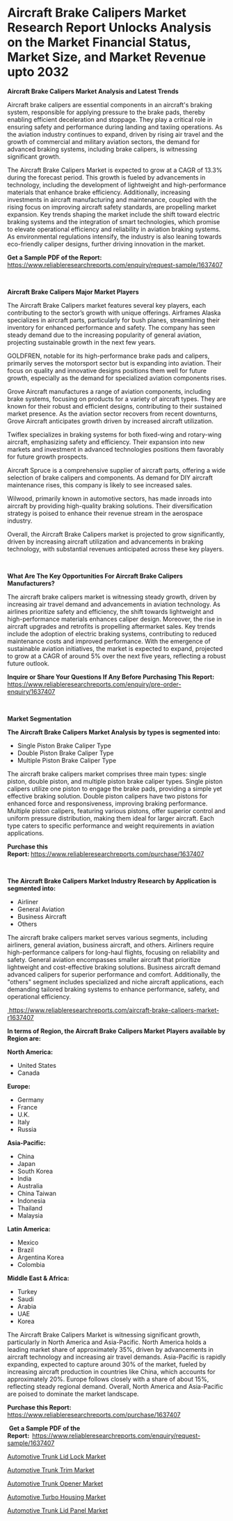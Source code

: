 <p><h1>Aircraft Brake Calipers Market Research Report Unlocks Analysis on the Market Financial Status, Market Size, and Market Revenue upto 2032</h1></p><p><strong>Aircraft Brake Calipers Market Analysis and Latest Trends</strong></p>
<p><p>Aircraft brake calipers are essential components in an aircraft's braking system, responsible for applying pressure to the brake pads, thereby enabling efficient deceleration and stoppage. They play a critical role in ensuring safety and performance during landing and taxiing operations. As the aviation industry continues to expand, driven by rising air travel and the growth of commercial and military aviation sectors, the demand for advanced braking systems, including brake calipers, is witnessing significant growth.</p><p>The Aircraft Brake Calipers Market is expected to grow at a CAGR of 13.3% during the forecast period. This growth is fueled by advancements in technology, including the development of lightweight and high-performance materials that enhance brake efficiency. Additionally, increasing investments in aircraft manufacturing and maintenance, coupled with the rising focus on improving aircraft safety standards, are propelling market expansion. Key trends shaping the market include the shift toward electric braking systems and the integration of smart technologies, which promise to elevate operational efficiency and reliability in aviation braking systems. As environmental regulations intensify, the industry is also leaning towards eco-friendly caliper designs, further driving innovation in the market.</p></p>
<p><strong>Get a Sample PDF of the Report:&nbsp;</strong> <a href="https://www.reliableresearchreports.com/enquiry/request-sample/1637407?utm_campaign=102&utm_medium=2&utm_source=Github&utm_content=ia&utm_term=23032025&utm_id=aircraft-brake-calipers">https://www.reliableresearchreports.com/enquiry/request-sample/1637407</a></p>
<p>&nbsp;</p>
<p><strong>Aircraft Brake Calipers Major Market Players</strong></p>
<p><p>The Aircraft Brake Calipers market features several key players, each contributing to the sector’s growth with unique offerings. Airframes Alaska specializes in aircraft parts, particularly for bush planes, streamlining their inventory for enhanced performance and safety. The company has seen steady demand due to the increasing popularity of general aviation, projecting sustainable growth in the next few years.</p><p>GOLDFREN, notable for its high-performance brake pads and calipers, primarily serves the motorsport sector but is expanding into aviation. Their focus on quality and innovative designs positions them well for future growth, especially as the demand for specialized aviation components rises.</p><p>Grove Aircraft manufactures a range of aviation components, including brake systems, focusing on products for a variety of aircraft types. They are known for their robust and efficient designs, contributing to their sustained market presence. As the aviation sector recovers from recent downturns, Grove Aircraft anticipates growth driven by increased aircraft utilization.</p><p>Twiflex specializes in braking systems for both fixed-wing and rotary-wing aircraft, emphasizing safety and efficiency. Their expansion into new markets and investment in advanced technologies positions them favorably for future growth prospects.</p><p>Aircraft Spruce is a comprehensive supplier of aircraft parts, offering a wide selection of brake calipers and components. As demand for DIY aircraft maintenance rises, this company is likely to see increased sales.</p><p>Wilwood, primarily known in automotive sectors, has made inroads into aircraft by providing high-quality braking solutions. Their diversification strategy is poised to enhance their revenue stream in the aerospace industry.</p><p>Overall, the Aircraft Brake Calipers market is projected to grow significantly, driven by increasing aircraft utilization and advancements in braking technology, with substantial revenues anticipated across these key players.</p></p>
<p>&nbsp;</p>
<p><strong>What Are The Key Opportunities For Aircraft Brake Calipers Manufacturers?</strong></p>
<p><p>The aircraft brake calipers market is witnessing steady growth, driven by increasing air travel demand and advancements in aviation technology. As airlines prioritize safety and efficiency, the shift towards lightweight and high-performance materials enhances caliper design. Moreover, the rise in aircraft upgrades and retrofits is propelling aftermarket sales. Key trends include the adoption of electric braking systems, contributing to reduced maintenance costs and improved performance. With the emergence of sustainable aviation initiatives, the market is expected to expand, projected to grow at a CAGR of around 5% over the next five years, reflecting a robust future outlook.</p></p>
<p><strong>Inquire or Share Your Questions If Any Before Purchasing This Report:</strong> <a href="https://www.reliableresearchreports.com/enquiry/pre-order-enquiry/1637407?utm_campaign=102&utm_medium=2&utm_source=Github&utm_content=ia&utm_term=23032025&utm_id=aircraft-brake-calipers">https://www.reliableresearchreports.com/enquiry/pre-order-enquiry/1637407</a></p>
<p>&nbsp;</p>
<p><strong>Market Segmentation</strong></p>
<p><strong>The Aircraft Brake Calipers Market Analysis by types is segmented into:</strong></p>
<p><ul><li>Single Piston Brake Caliper Type</li><li>Double Piston Brake Caliper Type</li><li>Multiple Piston Brake Caliper Type</li></ul></p>
<p><p>The aircraft brake calipers market comprises three main types: single piston, double piston, and multiple piston brake caliper types. Single piston calipers utilize one piston to engage the brake pads, providing a simple yet effective braking solution. Double piston calipers have two pistons for enhanced force and responsiveness, improving braking performance. Multiple piston calipers, featuring various pistons, offer superior control and uniform pressure distribution, making them ideal for larger aircraft. Each type caters to specific performance and weight requirements in aviation applications.</p></p>
<p><strong>Purchase this Report:&nbsp;</strong><a href="https://www.reliableresearchreports.com/purchase/1637407?utm_campaign=102&utm_medium=2&utm_source=Github&utm_content=ia&utm_term=23032025&utm_id=aircraft-brake-calipers">https://www.reliableresearchreports.com/purchase/1637407</a></p>
<p>&nbsp;</p>
<p><strong>The Aircraft Brake Calipers Market Industry Research by Application is segmented into:</strong></p>
<p><ul><li>Airliner</li><li>General Aviation</li><li>Business Aircraft</li><li>Others</li></ul></p>
<p><p>The aircraft brake calipers market serves various segments, including airliners, general aviation, business aircraft, and others. Airliners require high-performance calipers for long-haul flights, focusing on reliability and safety. General aviation encompasses smaller aircraft that prioritize lightweight and cost-effective braking solutions. Business aircraft demand advanced calipers for superior performance and comfort. Additionally, the "others" segment includes specialized and niche aircraft applications, each demanding tailored braking systems to enhance performance, safety, and operational efficiency.</p></p>
<p><a href="https://www.reliableresearchreports.com/aircraft-brake-calipers-market-r1637407?utm_campaign=102&utm_medium=2&utm_source=Github&utm_content=ia&utm_term=23032025&utm_id=aircraft-brake-calipers">&nbsp;https://www.reliableresearchreports.com/aircraft-brake-calipers-market-r1637407</a></p>
<p><strong>In terms of Region, the Aircraft Brake Calipers Market Players available by Region are:</strong></p>
<p>
    <p> <strong> North America: </strong>
        <ul>
            <li>United States</li>
            <li>Canada</li>
        </ul>
        </p> 
    <p> <strong> Europe: </strong>
        <ul>
            <li>Germany</li>
            <li>France</li>
            <li>U.K.</li>
            <li>Italy</li>
            <li>Russia</li>
        </ul>
        </p> 
    <p> <strong> Asia-Pacific: </strong>
        <ul>
            <li>China</li>
            <li>Japan</li>
            <li>South Korea</li>
            <li>India</li>
            <li>Australia</li>
            <li>China Taiwan</li>
            <li>Indonesia</li>
            <li>Thailand</li>
            <li>Malaysia</li>
        </ul>
        </p> 
    <p> <strong> Latin America: </strong>
        <ul>
            <li>Mexico</li>
            <li>Brazil</li>
            <li>Argentina Korea</li>
            <li>Colombia</li>
        </ul>
        </p> 
    <p> <strong> Middle East & Africa: </strong>
        <ul>
            <li>Turkey</li>
            <li>Saudi</li>
            <li>Arabia</li>
            <li>UAE</li>
            <li>Korea</li>
        </ul>
    </p>
    </p>
<p><p>The Aircraft Brake Calipers Market is witnessing significant growth, particularly in North America and Asia-Pacific. North America holds a leading market share of approximately 35%, driven by advancements in aircraft technology and increasing air travel demands. Asia-Pacific is rapidly expanding, expected to capture around 30% of the market, fueled by increasing aircraft production in countries like China, which accounts for approximately 20%. Europe follows closely with a share of about 15%, reflecting steady regional demand. Overall, North America and Asia-Pacific are poised to dominate the market landscape.</p></p>
<p><strong>Purchase this Report: </strong><a href="https://www.reliableresearchreports.com/purchase/1637407?utm_campaign=102&utm_medium=2&utm_source=Github&utm_content=ia&utm_term=23032025&utm_id=aircraft-brake-calipers">https://www.reliableresearchreports.com/purchase/1637407</a></p>
<p>&nbsp;<strong>Get a Sample PDF of the Report:&nbsp;&nbsp;</strong><a href="https://www.reliableresearchreports.com/enquiry/request-sample/1637407?utm_campaign=102&utm_medium=2&utm_source=Github&utm_content=ia&utm_term=23032025&utm_id=aircraft-brake-calipers">https://www.reliableresearchreports.com/enquiry/request-sample/1637407</a></p>
<p><strong></strong></p>
<p><p><a href="https://github.com/ubavicachida/Market-Research-Report-List-1/blob/main/automotive-trunk-lid-lock-market.md?utm_campaign=102&utm_medium=2&utm_source=Github&utm_content=ia&utm_term=23032025&utm_id=aircraft-brake-calipers">Automotive Trunk Lid Lock Market</a></p><p><a href="https://github.com/dringmurza6r/Market-Research-Report-List-1/blob/main/automotive-trunk-trim-market.md?utm_campaign=102&utm_medium=2&utm_source=Github&utm_content=ia&utm_term=23032025&utm_id=aircraft-brake-calipers">Automotive Trunk Trim Market</a></p><p><a href="https://github.com/gasikcalbos8/Market-Research-Report-List-1/blob/main/automotive-trunk-opener-market.md?utm_campaign=102&utm_medium=2&utm_source=Github&utm_content=ia&utm_term=23032025&utm_id=aircraft-brake-calipers">Automotive Trunk Opener Market</a></p><p><a href="https://github.com/abdhsheila7/Market-Research-Report-List-1/blob/main/automotive-turbo-housing-market.md?utm_campaign=102&utm_medium=2&utm_source=Github&utm_content=ia&utm_term=23032025&utm_id=aircraft-brake-calipers">Automotive Turbo Housing Market</a></p><p><a href="https://github.com/vaduzunny/Market-Research-Report-List-1/blob/main/automotive-trunk-lid-panel-market.md?utm_campaign=102&utm_medium=2&utm_source=Github&utm_content=ia&utm_term=23032025&utm_id=aircraft-brake-calipers">Automotive Trunk Lid Panel Market</a></p></p>